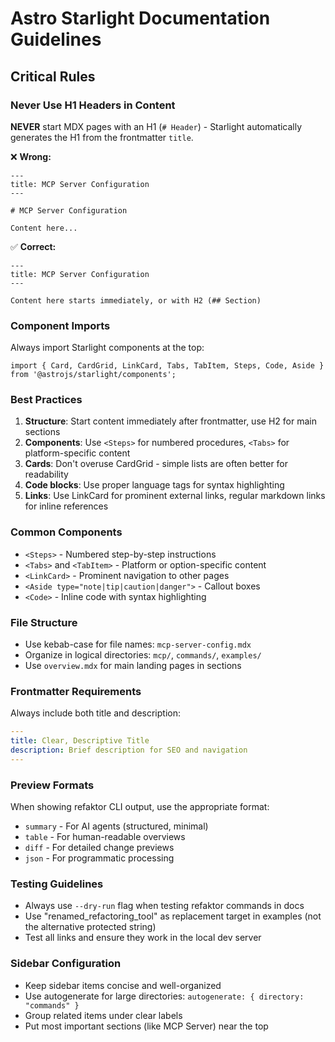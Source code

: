# Astro Starlight Documentation Guidelines

## Critical Rules

### Never Use H1 Headers in Content

**NEVER** start MDX pages with an H1 (`# Header`) - Starlight automatically generates the H1 from the frontmatter `title`.

❌ **Wrong:**
```mdx
---
title: MCP Server Configuration
---

# MCP Server Configuration

Content here...
```

✅ **Correct:**
```mdx
---
title: MCP Server Configuration
---

Content here starts immediately, or with H2 (## Section)
```

### Component Imports

Always import Starlight components at the top:

```mdx
import { Card, CardGrid, LinkCard, Tabs, TabItem, Steps, Code, Aside } from '@astrojs/starlight/components';
```

### Best Practices

1. **Structure**: Start content immediately after frontmatter, use H2 for main sections
2. **Components**: Use `<Steps>` for numbered procedures, `<Tabs>` for platform-specific content
3. **Cards**: Don't overuse CardGrid - simple lists are often better for readability
4. **Code blocks**: Use proper language tags for syntax highlighting
5. **Links**: Use LinkCard for prominent external links, regular markdown links for inline references

### Common Components

- `<Steps>` - Numbered step-by-step instructions
- `<Tabs>` and `<TabItem>` - Platform or option-specific content
- `<LinkCard>` - Prominent navigation to other pages
- `<Aside type="note|tip|caution|danger">` - Callout boxes
- `<Code>` - Inline code with syntax highlighting

### File Structure

- Use kebab-case for file names: `mcp-server-config.mdx`
- Organize in logical directories: `mcp/`, `commands/`, `examples/`
- Use `overview.mdx` for main landing pages in sections

### Frontmatter Requirements

Always include both title and description:

```yaml
---
title: Clear, Descriptive Title
description: Brief description for SEO and navigation
---
```

### Preview Formats

When showing refaktor CLI output, use the appropriate format:
- `summary` - For AI agents (structured, minimal)
- `table` - For human-readable overviews
- `diff` - For detailed change previews
- `json` - For programmatic processing

### Testing Guidelines

- Always use `--dry-run` flag when testing refaktor commands in docs
- Use "renamed_refactoring_tool" as replacement target in examples (not the alternative protected string)
- Test all links and ensure they work in the local dev server

### Sidebar Configuration

- Keep sidebar items concise and well-organized
- Use autogenerate for large directories: `autogenerate: { directory: "commands" }`
- Group related items under clear labels
- Put most important sections (like MCP Server) near the top